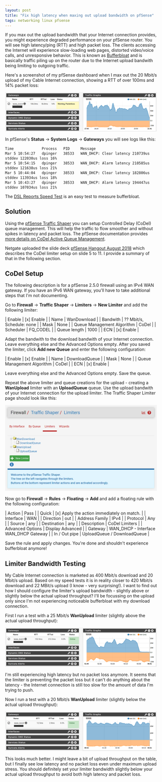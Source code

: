 ```yaml
---
layout: post
title: "Fix high latency when maxing out upload bandwidth on pfSense"
tags: networking linux pfsense
---
```


If you max out the upload bandwidth that your Internet connection provides, you might experience degraded performance on
your pfSense router. You will see high latency/ping (RTT) and high packet loss. The clients accessing the Internet will
experience slow-loading web pages, distorted video/voice calls, and unresponsive behavior. This is known as
[Bufferbloat](https://www.bufferbloat.net/projects/bloat/wiki/Introduction/) and is basically traffic piling up on the
router due to the Internet upload bandwith being limiting to outgoing traffic.

Here's a screenshot of my pfSense dashboard when I max out the 20 Mbit/s upload of my Cable Internet connection, showing
a RTT of over 100ms and 14% packet loss:

![pfSense WAN gateway with high latency and packetloss](/assets/images/pfsense-wan-gateway-packetloss.png)

In pfSense's **Status** → **System Logs** → **Gateways** you will see logs like this:

```text
Time             Process   PID     Message
Mar 5 10:54:27   dpinger   38533   WAN_DHCP: Clear latency 210739us stddev 122030us loss 16%
Mar 5 10:54:15   dpinger   38533   WAN_DHCP: Alarm latency 210585us stddev 121638us loss 21%
Mar 5 10:44:04   dpinger   38533   WAN_DHCP: Clear latency 182806us stddev 113934us loss 18%
Mar 5 10:43:27   dpinger   38533   WAN_DHCP: Alarm latency 194447us stddev 107034us loss 21%
```

The [DSL Reports Speed Test](http://dslreports.com/speedtest) is an easy test to measure bufferbloat.

## Solution

Using the [pfSense Traffic Shaper](https://docs.netgate.com/pfsense/en/latest/trafficshaper/index.html) you can setup
Controlled Delay (CoDel) queue management. This will help the traffic to flow smoother and without spikes in latency
and packet loss. The pfSense documentation provides
[more details on CoDel Active Queue Management](https://docs.netgate.com/pfsense/en/latest/trafficshaper/altq-scheduler-types.html#codel-active-queue-management).

Netgate uploaded the slide deck [pfSense Hangout August 2018](https://www.slideshare.net/NetgateUSA/pfsense-244-short-topic-miscellany-pfsense-hangout-august-2018)
which describes the CoDel limiter setup on slide 5 to 11. I provide a summary of that in the following section.

## CoDel Setup

The following description is for a pfSense 2.5.0 firewall using an IPv4 WAN gateway. If you have an IPv6 WAN gateway,
you'll have to take additional steps that I'm not documenting.

Go to **Firewall** → **Traffic Shaper** → **Limiters** → **New Limiter** and add the following limiter:

| Enable | [x] Enable |
| Name | WanDownload |
| Bandwith | ?? Mbit/s, Schedule: none |
| Mask | None |
| Queue Management Algorithm | CoDel |
| Scheduler | FQ_CODEL |
| Queue length | 1000 |
| ECN | [x] Enable |

Adapt the bandwith to the download bandwith of your Internet connection. Leave everything else and the Advanced Options
empty. After you saved the limiter, click **Add new Queue** and enter the following configuration:

| Enable | [x] Enable |
| Name | DownloadQueue |
| Mask | None |
| Queue Management Algorithm | CoDel |
| ECN | [x] Enable |

Leave everything else and the Advanced Options empty. Save the queue.

Repeat the above limiter and queue creations for the upload - creating a **WanUpload** limiter with an **UploadQueue**
queue. Use the upload bandwith of your Internet connection for the upload limiter. The Traffic Shaper Limiter page
should look like this:

![pfSense Traffic Shaper Limiters](/assets/images/pfsense-limiter-queue.png)

Now go to **Firewall** → **Rules** → **Floating** → **Add** and add a floating rule with the following configuration:

| Action | Pass |
| Quick | [x] Apply the action immediately on match. |
| Interface | WAN |
| Direction | out |
| Address Family | IPv4 |
| Protocol | Any |
| Source | any |
| Destination | any |
| Description | CoDel Limiters |
| Advanced Options | Display Advanced |
| Gateway | WAN_DHCP - Interface WAN_DHCP Gateway |
| In / Out pipe | UploadQueue / DownloadQueue |

Save the rule and apply changes. You're done and shouldn't experience bufferbloat anymore!

## Limiter Bandwidth Testing

My Cable Internet connection is marketed as 400 Mbit/s download and 20 Mbit/s upload. Based on my speed tests it is in
reality closer to 420 Mbit/s download and 22 MBit/s upload (I know - very surprising!). I want to find out how I should
configure the limiter's upload bandwidth - slightly above or slightly below the actual upload throughput? I'll be
focussing on the upload only since I'm not experiencing noticeable bufferbloat with my download connection.

First I run a test with a 25 Mbit/s **WanUpload** limiter (slightly above the actual upload throughput):

![pfSense WAN gateway with high latency but no packetloss](/assets/images/pfsense-wan-gateway-high-latency.png)

I'm still experiencing high latency but no packet loss anymore. It seems that the limiter is preventing the packet loss
but it can't do anything about the latency - the Internet connection is still too slow for the amount of data I'm trying
to push.

Now I run a test with a 20 Mbit/s **WanUpload** limiter (slightly below the actual upload throughput):

![pfSense WAN gateway without latency and packetloss](/assets/images/pfsense-wan-gateway-low-latency.png)

This looks much better. I might leave a bit of upload throughput on the table, but I finally see low latency and no
packet loss even under maximum upload stress. You should definitely set your limiter bandwidth slightly below your
actual upload throughput to avoid both high latency and packet loss.
